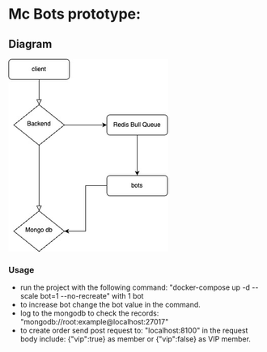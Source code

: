 # Mc Bots prototype:

## Diagram
![diagram](./diagram.jpg)

### Usage
- run the project with the following command: "docker-compose up -d --scale bot=1 --no-recreate" with 1 bot
- to increase bot change the bot value in the command.
- log to the mongodb to check the records: "mongodb://root:example@localhost:27017"
- to create order send post request to: "localhost:8100" in the request body include: {"vip":true} as member or {"vip":false} as VIP member.
